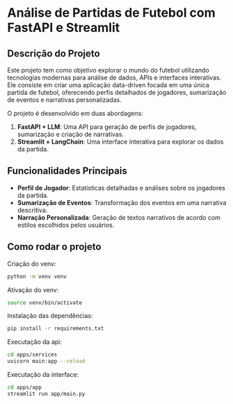 # Análise de Partidas de Futebol com FastAPI e Streamlit

## Descrição do Projeto
Este projeto tem como objetivo explorar o mundo do futebol utilizando tecnologias modernas para análise de dados, APIs e interfaces interativas. Ele consiste em criar uma aplicação data-driven focada em uma única partida de futebol, oferecendo perfis detalhados de jogadores, sumarização de eventos e narrativas personalizadas.

O projeto é desenvolvido em duas abordagens:
1. **FastAPI + LLM**: Uma API para geração de perfis de jogadores, sumarização e criação de narrativas.
2. **Streamlit + LangChain**: Uma interface interativa para explorar os dados da partida.

## Funcionalidades Principais
- **Perfil de Jogador**: Estatísticas detalhadas e análises sobre os jogadores da partida.
- **Sumarização de Eventos**: Transformação dos eventos em uma narrativa descritiva.
- **Narração Personalizada**: Geração de textos narrativos de acordo com estilos escolhidos pelos usuários.

## Como rodar o projeto

Criação do venv:

```bash
python -m venv venv
```

Ativação do venv:

```bash
source venv/bin/activate
```

Instalação das dependências:

```bash
pip install -r requirements.txt
```

Executação da api:

```bash
cd apps/services
uvicorn main:app --reload
```

Executação da interface:

```bash
cd apps/app
streamlit run app/main.py
```
